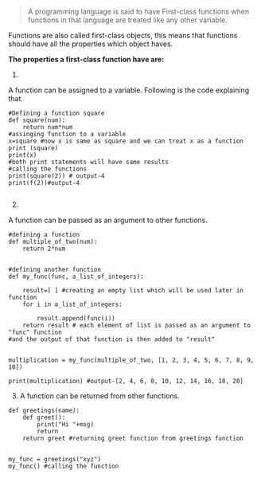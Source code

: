> A programming language is said to have First-class functions when functions in that language are treated like any other variable.

Functions are also called first-class objects, this means that functions should have all the properties which object haves.

**The properties a first-class function have are:**


1. 
A function can be assigned to a variable. Following is the code explaining that.

```
#Defining a function square
def square(num):
    return num*num
#assinging function to a variable
x=square #now x is same as square and we can treat x as a function
print (square)
print(x)
#both print statements will have same results
#calling the functions
print(square(2)) # output-4
print(f(2))#output-4


``` 



2. 
A function can be passed as an argument to other functions.

```
#defining a function
def multiple_of_two(num):
    return 2*num


#defining another function
def my_func(func, a_list_of_integers):

    result=[ ] #creating an empty list which will be used later in function
    for i in a_list_of_integers:

        result.append(func(i))
    return result # each element of list is passed as an argument to "func" function
#and the output of that function is then added to "result"


multiplication = my_func(multiple_of_two, [1, 2, 3, 4, 5, 6, 7, 8, 9, 10])

print(multiplication) #output-[2, 4, 6, 8, 10, 12, 14, 16, 18, 20]

``` 

3. A function can be returned from other functions.


```
def greetings(name):
    def greet():
        print("Hi "+msg)
        return
    return greet #returning greet function from greetings function


my_func = greetings("xyz")
my_func() #calling the function


``` 

